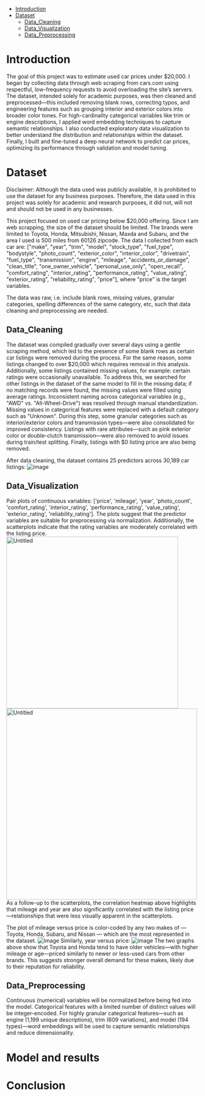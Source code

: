 - [Introduction](#introduction)
- [Dataset](#dataset)
  - [Data_Cleaning](#data_cleaning)
  - [Data_Visualization](#data_visualization)
  - [Data_Preprocessing](#data_preprocessing)

# Introduction

The goal of this project was to estimate used car prices under $20,000. I began by collecting data through web scraping from cars.com using respectful, low-frequency requests to avoid overloading the site’s servers. The dataset, intended solely for academic purposes, was then cleaned and preprocessed—this included removing blank rows, correcting typos, and engineering features such as grouping interior and exterior colors into broader color tones. For high-cardinality categorical variables like trim or engine descriptions, I applied word embedding techniques to capture semantic relationships. I also conducted exploratory data visualization to better understand the distribution and relationships within the dataset. Finally, I built and fine-tuned a deep neural network to predict car prices, optimizing its performance through validation and model tuning.

# Dataset

Disclaimer: Although the data used was publicly available, it is prohibited to use the dataset for any business purposes. Therefore, the data used in this project was solely for academic and research purposes, it did not, will not and should not be used in any businesses.

This project focused on used car pricing below $20,000 offering. Since I am web scrapping, the size of the dataset should be limited. The brands were limited to Toyota, Honda, Mitsubishi, Nissan, Maxda and Subaru, and the area I used is 500 miles from 60126 zipcode. The data I collected from each car are: ["make", "year", "trim", "model", "stock_type", "fuel_type", "bodystyle", "photo_count", "exterior_color", "interior_color", "drivetrain", "fuel_type", "transmission", "engine", "mileage", "accidents_or_damage", "clean_title", "one_owner_vehicle", "personal_use_only", "open_recall", "comfort_rating", "interior_rating", "performance_rating", "value_rating", "exterior_rating", "reliability_rating", "price"], where "price" is the target variables. 

The data was raw, i.e. include blank rows, missing values, granular categories, spelling differences of the same category, etc, such that data cleaning and preprocessing are needed. 

## Data_Cleaning

The dataset was compiled gradually over several days using a gentle scraping method, which led to the presence of some blank rows as certain car listings were removed during the process. For the same reason, some listings changed to over $20,000 which requires removal in this analysis. Additionally, some listings contained missing values, for example: certain ratings were occasionally unavailable. To address this, we searched for other listings in the dataset of the same model to fill in the missing data; if no matching records were found, the missing values were filled using average ratings. Inconsistent naming across categorical variables (e.g., "AWD" vs. "All-Wheel-Drive") was resolved through manual standardization. Missing values in categorical features were replaced with a default category such as "Unknown". During this step, some granular categories such as interior/exterior colors and transmission types—were also consolidated for improved consistency. Listings with rare attributes—such as pink exterior color or double-clutch transmission—were also removed to avoid issues during train/test splitting. Finally, listings with $0 listing price are also being removed. 

After data cleaning, the dataset contains 25 predictors across 30,189 car listings:
![image](https://github.com/user-attachments/assets/33218918-36d2-4bf3-a2b5-208c6c6aa94c)

## Data_Visualization

Pair plots of continuous variables: ['price', 'mileage', 'year', 'photo_count', 'comfort_rating', 'interior_rating', 'performance_rating', 'value_rating', 'exterior_rating', 'reliability_rating']. The plots suggest that the predictor variables are suitable for preprocessing via normalization. Additionally, the scatterplots indicate that the rating variables are moderately correlated with the listing price.
<img src="https://github.com/user-attachments/assets/20b18bf3-64f3-49ae-8caf-a7e962f13d2b" alt="Untitled" width="450"/>
<img src="https://github.com/user-attachments/assets/9e2c056b-56bc-4cae-b82f-0642c2129d7d" alt="Untitled" width="500"/>
As a follow-up to the scatterplots, the correlation heatmap above highlights that mileage and year are also significantly correlated with the listing price—relationships that were less visually apparent in the scatterplots.

The plot of mileage versus price is color-coded by any two makes of — Toyota, Honda, Subaru, and Nissan — which are the most represented in the dataset. 
![image](https://github.com/user-attachments/assets/28a1f9ca-d09d-46e7-9873-714cf6bac934)
Similarly, year versus price:
![image](https://github.com/user-attachments/assets/b8fa5ed4-a442-4cd2-9d0f-b099e5edc326)
The two graphs above show that Toyota and Honda tend to have older vehicles—with higher mileage or age—priced similarly to newer or less-used cars from other brands. This suggests stronger overall demand for these makes, likely due to their reputation for reliability.



## Data_Preprocessing

Continuous (numerical) variables will be normalized before being fed into the model. Categorical features with a limited number of distinct values will be integer-encoded. For highly granular categorical features—such as engine (1,199 unique descriptions), trim (609 variations), and model (194 types)—word embeddings will be used to capture semantic relationships and reduce dimensionality.

# Model and results



# Conclusion

